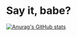 # Say it, babe?

[![Anurag's GitHub stats](https://github-readme-stats.vercel.app/api?username=julioceno)](https://github.com/julioceno)
